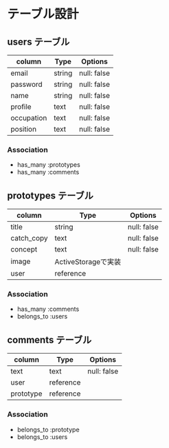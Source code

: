 # テーブル設計

## users テーブル

| column　    | Type  | Options      |
| -----------|--------|-------------|
| email      | string | null: false |
| password   | string | null: false |
| name       | string | null: false |
| profile    | text   | null: false |
| occupation | text   | null: false |
| position   | text   | null: false |

### Association

- has_many :prototypes
- has_many :comments

## prototypes テーブル

| column　    | Type               | Options    |
| -----------|--------------------|-------------|
| title      | string             | null: false |
| catch_copy | text               | null: false |
| concept    | text               | null: false |
| image      | ActiveStorageで実装 |             |
| user       | reference          |             |　　　

### Association

- has_many :comments
- belongs_to :users

## comments テーブル

| column　   | Type     | Options    |
| ----------|-----------|-------------|
| text      | text      | null: false |
| user      | reference |             |
| prototype | reference |             |　　　

### Association

- belongs_to :prototype
- belongs_to :users
